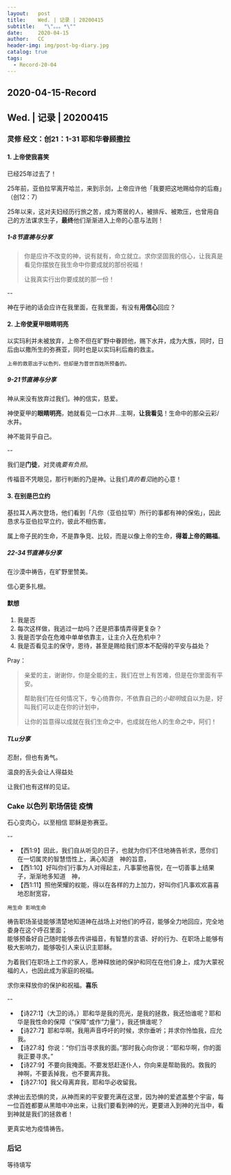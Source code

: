 ```yaml
---
layout:   post
title:    Wed. | 记录 | 20200415
subtitle:   "\"。。。*\""
date:     2020-04-15
author:   CC
header-img: img/post-bg-diary.jpg
catalog: true
tags:
  - Record-20-04
---
```


## 2020-04-15-Record

## Wed. | 记录 | 20200415

### 灵修 经文：创21：1-31 耶和华眷顾撒拉

#### 1. 上帝使我喜笑

已经25年过去了！  

25年前，亚伯拉罕离开哈兰，来到示剑，上帝应许他「我要把这地赐给你的后裔」（创12：7）  

25年以来，这对夫妇经历行旅之苦，成为寄居的人，被排斥、被欺压，也曾用自己的方法谋求生子，**最终**他们渐渐进入上帝的心意与法则！

##### 1-8节直祷与分享

> 你是应许不改变的神，说有就有，命立就立。求你坚固我的信心，让我真是看见你摆放在我生命中你要成就的那份祝福！
>
> 让我真实行出你要成就的那一份！

--

神在乎祂的话会应许在我里面，在我里面，有没有**用信心**回应？

#### 2. 上帝使夏甲眼睛明亮

以实玛利并未被放弃，上帝不但在旷野中眷顾他，赐下水井，成为大族，同时，日后由以撒所生的弥赛亚，同时也是以实玛利后裔的救主。  

`上帝的救恩出于以色列，但却是为普世百姓所预备的。`

##### 9-21节直祷与分享

神从来没有放弃过我们。神的信实，慈爱。  

神使夏甲的**眼睛明亮**，她就看见一口水井...主啊，**让我看见**！生命中的那朵云彩/水井。

神不能背乎自己。

--

我们是**门徒**，对灵魂*要有负担*。

传福音不凭眼见，那行判断的乃是神。让我们*真的看见*祂的心意！

#### 3. 在别是巴立约

基拉耳人再次登场，他们看到「凡你（亚伯拉罕）所行的事都有神的保佑」，因此恳求与亚伯拉罕立约，彼此不相伤害。  

属上帝子民的生命，不是靠争竞、比较，而是以像上帝的生命，**得着上帝的赐福**。

##### 22-34节直祷与分享

在沙漠中祷告，在旷野里赞美。

信心更多扎根。

#### 默想

1. 我是否
2. 每次这样做，我逃过一劫吗？还是把事情弄得更复杂？
3. 我是否学会在危难中单单依靠主，让主介入在危机中？
4. 我是否看见主的保守，恩待，甚至是赐给我们原本不配得的平安与益处？

Pray：

> 亲爱的主，谢谢你，你是全能的主，我们在世上有苦难，但是在你里面有平安。
>
> 帮助我们在任何情况下，专心倚靠你，不依靠自己的*小聪明*或自以为是，好叫我们可以走在你的计划中，
>
> 让你的旨意得以成就在我们生命之中，也成就在他人的生命之中，阿们！

##### TLu分享

忍耐，但也有勇气。  

温良的舌头会让人得益处  

让我们也有这样的见证。

### Cake 以色列 职场信徒 疫情

石心变肉心，以至相信 耶稣是弥赛亚。

--

- 【西1:9】因此，我们自从听见的日子，也就为你们不住地祷告祈求，愿你们在一切属灵的智慧悟性上，满心知道　神的旨意，
- 【西1:10】好叫你们行事为人对得起主，凡事蒙他喜悦，在一切善事上结果子，渐渐地多知道　神，
- 【西1:11】照他荣耀的权能，得以在各样的力上加力，好叫你们凡事欢欢喜喜地忍耐宽容，

`用生命 影响生命`

祷告职场圣徒能够清楚地知道神在战场上对他们的呼召，能够全力地回应，完全地委身在这个呼召里面；  
能够预备好自己随时能够去传讲福音，有智慧的言语、好的行为、在职场上能够有极大影响力，能够吸引人来认识主耶稣。

为着我们在职场上工作的家人，愿神释放祂的保护和同在在他们身上，成为大蒙祝福的人，也因此成为家庭的祝福。

求你来释放你的保护和祝福。**喜乐**

--

- 【诗27:1】（大卫的诗。）耶和华是我的亮光，是我的拯救，我还怕谁呢？耶和华是我性命的保障（“保障”或作“力量”），我还惧谁呢？
- 【诗27:7】耶和华啊，我用声音呼吁的时候，求你垂听；并求你怜恤我，应允我。
- 【诗27:8】你说：“你们当寻求我的面。”那时我心向你说：“耶和华啊，你的面我正要寻求。”
- 【诗27:9】不要向我掩面。不要发怒赶逐仆人，你向来是帮助我的。救我的　神啊，不要丢掉我，也不要离弃我。
- 【诗27:10】我父母离弃我，耶和华必收留我。

求神出去恐惧的灵，从神而来的平安要充满在这里，因为神的爱遮盖整个宇宙，每一位百姓都要从黑暗中冲出来，让我们要看到神的光，更要进入到神的光当中，看到神就是我们的拯救者！

更真实地为疫情祷告。

### 后记

等待填写
